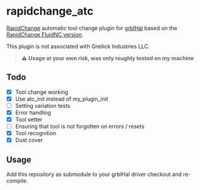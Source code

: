 # rapidchange_atc

[RapidChange](https://rapidchangeatc.com/) automatic tool change plugin for [grblHal](https://www.grbl.org/what-is-grblhal) based on the [RapidChange FluidNC version](https://github.com/greilick-industries/FluidNC-RapidChangeATC).

This plugin is not associated with Greilick Industries LLC.

> :warning: **Usage at your own risk, was only roughly tested on my machine**

## Todo

- [x] Tool change working
- [x] Use atc_init instead of my_plugin_init
- [ ] Setting variation tests
- [x] Error handling
- [x] Tool setter
- [ ] Ensuring that tool is not forgotten on errors / resets
- [x] Tool recognition
- [x] Dust cover

## Usage

Add this repository as submodule to your grblHal driver checkout and re-compile.
